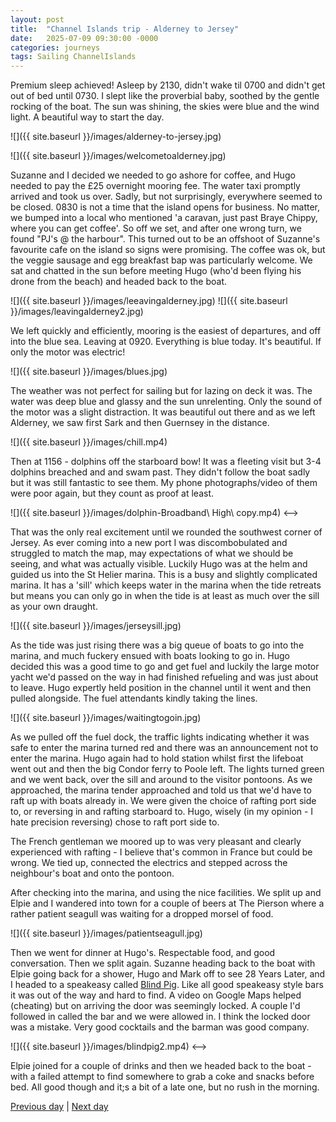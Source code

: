 ```yaml
---
layout: post
title:  "Channel Islands trip - Alderney to Jersey"
date:   2025-07-09 09:30:00 -0000
categories: journeys
tags: Sailing ChannelIslands
---
```


Premium sleep achieved! Asleep by 2130, didn't wake til 0700 and didn't get out of bed until 0730. I slept like the proverbial baby, soothed by the gentle rocking of the boat. The sun was shining, the skies were blue and the wind light. A beautiful way to start the day.

![]({{ site.baseurl }}/images/alderney-to-jersey.jpg)

![]({{ site.baseurl }}/images/welcometoalderney.jpg)

Suzanne and I decided we needed to go ashore for coffee, and Hugo needed to pay the £25 overnight mooring fee. The water taxi promptly arrived and took us over. Sadly, but not surprisingly, everywhere seemed to be closed. 0830 is not a time that the island opens for business. No matter, we bumped into a local who mentioned 'a caravan, just past Braye Chippy, where you can get coffee'. So off we set, and after one wrong turn, we found "PJ's @ the harbour". This turned out to be an offshoot of Suzanne's favourite cafe on the island so signs were promising. The coffee was ok, but the veggie sausage and egg breakfast bap was particularly welcome. We sat and chatted in the sun before meeting Hugo (who'd been flying his drone from the beach) and headed back to the boat.

![]({{ site.baseurl }}/images/leeavingalderney.jpg)
![]({{ site.baseurl }}/images/leavingalderney2.jpg)

We left quickly and efficiently, mooring is the easiest of departures, and off into the blue sea. Leaving at 0920. Everything is blue today. It's beautiful. If only the motor was electric!

![]({{ site.baseurl }}/images/blues.jpg)

The weather was not perfect for sailing but for lazing on deck it was. The water was deep blue and glassy and the sun unrelenting. Only the sound of the motor was a slight distraction. It was beautiful out there and as we left Alderney, we saw first Sark and then Guernsey in the distance.

![]({{ site.baseurl }}/images/chill.mp4)

Then at 1156 - dolphins off the starboard bow! It was a fleeting visit but 3-4 dolphins breached and and swam past. They didn't follow the boat sadly but it was still fantastic to see them. My phone photographs/video of them were poor again, but they count as proof at least.

<!-->
![]({{ site.baseurl }}/images/dolphin-Broadband\ High\ copy.mp4)
<-->
That was the only real excitement until we rounded the southwest corner of Jersey. As ever coming into a new port I was discombobulated and struggled to match the map, may expectations of what we should be seeing, and what was actually visible. Luckily Hugo was at the helm and guided us into the St Helier marina. This is a busy and slightly complicated marina. It has a 'sill' which keeps water in the marina when the tide retreats but means you can only go in when the tide is at least as much over the sill as your own draught.

![]({{ site.baseurl }}/images/jerseysill.jpg)

As the tide was just rising there was a big queue of boats to go into the marina, and much fuckery ensued with boats looking to go in. Hugo decided this was a good time to go and get fuel and luckily the large motor yacht we'd passed on the way in had finished refueling and was just about to leave. Hugo expertly held position in the channel until it went and then pulled alongside. The fuel attendants kindly taking the lines.

![]({{ site.baseurl }}/images/waitingtogoin.jpg)

As we pulled off the fuel dock, the traffic lights indicating whether it was safe to enter the marina turned red and there was an announcement not to enter the marina. Hugo again had to hold station whilst first the lifeboat went out and then the big Condor ferry to Poole left. The lights turned green and we went back, over the sill and around to the visitor pontoons. As we approached, the marina tender approached and told us that we'd have to raft up with boats already in. We were given the choice of rafting port side to, or reversing in and rafting starboard to. Hugo, wisely (in my opinion - I hate precision reversing) chose to raft port side to.

The French gentleman we moored up to was very pleasant and clearly experienced with rafting - I believe that's common in France but could be wrong. We tied up, connected the electrics and stepped across the neighbour's boat and onto the pontoon.

After checking into the marina, and using the nice facilities. We split up and Elpie and I wandered into town for a couple of beers at The Pierson where a rather patient seagull was waiting for a dropped morsel of food.

![]({{ site.baseurl }}/images/patientseagull.jpg)

Then we went for dinner at Hugo's. Respectable food, and good conversation. Then we split again. Suzanne heading back to the boat with Elpie going back for a shower, Hugo and Mark off to see 28 Years Later, and I headed to a speakeasy called [Blind Pig][bp]. Like all good speakeasy style bars it was out of the way and hard to find. A video on Google Maps helped (cheating) but on arriving the door was seemingly locked. A couple I'd followed in called the bar and we were allowed in. I think the locked door was a mistake. Very good cocktails and the barman was good company.
<!-->
![]({{ site.baseurl }}/images/blindpig2.mp4)
<-->
Elpie joined for a couple of drinks and then we headed back to the boat - with a failed attempt to find somewhere to grab a coke and snacks before bed. All good though and it;s a bit of a late one, but no rush in the morning.

[Previous day]({{site-url}}/blog/2025/07/channel-islands-alderney/) | [Next day]({{site-url}}/blog/2025/07/channel-islands-day4/)

[bp]: http://www.cesoirjersey.com/theblindpig/
